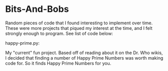 # Bits-And-Bobs
Random pieces of code that I found interesting to implement over time. These were more projects that piqued my interest at the time, and I felt strongly enough to program. See list of code below:

happy-prime.py:

My "current" fun project. Based off of reading about it on the Dr. Who wikis, I decided that finding a number of Happy Prime Numbers was worth making code for. So it finds Happy Prime Numbers for you.

